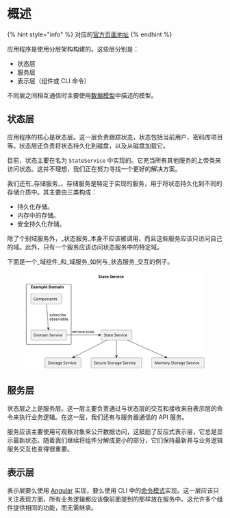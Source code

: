 # 概述

{% hint style="info" %}
对应的[官方页面地址](https://contributing.bitwarden.com/architecture/clients/overview)
{% endhint %}

应用程序是使用分层架构构建的。这些层分别是：

* 状态层
* 服务层
* 表示层（组件或 CLI 命令）

不同层之间相互通信时主要使用[数据模型](data-model.md)中描述的模型。

## 状态层 <a href="#state" id="state"></a>

应用程序的核心是状态层。这一层负责跟踪状态，状态包括当前用户、密码库项目等。状态层还负责将状态持久化到磁盘，以及从磁盘加载它。

目前，状态主要在名为 `StateService` 中实现的。它充当所有其他服务的上帝类来访问状态。这并不理想，我们正在努力寻找一个更好的解决方案。

我们还有_存储服务_，存储服务是特定于实现的服务，用于将状态持久化到不同的存储介质中。其主要由三类构成：

* 持久化存储。
* 内存中的存储。
* 安全持久化存储。

除了个别域服务外，_状态服务_本身不应该被调用，而且这些服务应该只访问自己的域。此外，只有一个服务应该访问状态服务中的特定域。

下面是一个_域组件_和_域服务_如何与_状态服务_交互的例子。

<figure><img src="../../.gitbook/assets/state-service.svg" alt=""><figcaption></figcaption></figure>

## 服务层 <a href="#services" id="services"></a>

状态层之上是服务层。这一层主要负责通过与状态层的交互和接收来自表示层的命令来执行业务逻辑。在这一层，我们还有与服务器通信的 API 服务。

服务应该主要使用可观察对象来公开数据访问，这鼓励了反应式表示层，它总是显示最新状态。随着我们继续将组件分解成更小的部分，它们保持最新并与业务逻辑服务交互也变得很重要。

## 表示层 <a href="#presentation" id="presentation"></a>

表示层要么使用 [Angular](../presentation/angular.md) 实现，要么使用 CLI 中的[命令模式](../presentation/cli.md)实现。这一层应该只关注表现方面，所有业务逻辑都应该像前面提到的那样放在服务中。这允许多个组件提供相同的功能，而无需继承。
